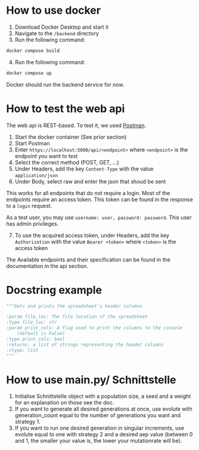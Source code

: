 # How to use docker
1. Download Docker Desktop and start it
2. Navigate to the ```/backend``` directory
3. Run the following command:
```bash
docker compose build
```
4. Run the following command:
```bash
docker compose up
```
Docker should run the backend service for now. 

# How to test the web api
The web api is REST-based. To test it, we used [Postman](https://www.postman.com/downloads/).

1. Start the docker container (See prior section)
2. Start Postman
3. Enter ```https://localhost:5000/api/<endpoint>``` where ```<endpoint>``` is
   the endpoint you want to test
4. Select the correct method (POST, GET, ...)
5. Under Headers, add the key ```Content-Type``` with the value ```application/json```
6. Under Body, select raw and enter the json that shoud be sent

This works for all endpoints that do not require a login. Most of the endpoints
require an access token. This token can be found in the response to a ```login``` request.

As a test user, you may use ```username: user, password: password```. This user has admin privileges.

7. To use the acquired access token, under Headers, add the key ```Authorization``` with the value
   ```Bearer <token>``` where ```<token>``` is the access token

The Available endpoints and their specification can be found in the documentation in the api section.

# Docstring example
```python
"""Gets and prints the spreadsheet's header columns

:param file_loc: The file location of the spreadsheet
:type file_loc: str
:param print_cols: A flag used to print the columns to the console
    (default is False)
:type print_cols: bool
:returns: a list of strings representing the header columns
:rtype: list
"""
```

# How to use main.py/ Schnittstelle
1.  Initialise Schnittstelle object with a population size, a seed and a weight for an explanation on those see the doc.
2. If you want to generate all desired generations at once, use evolute with generation_count equal to the number of generations you want and strategy 1.
3. If you want to run one desired generation in singular increments, use evolute equal to one with strategy 2 and a desired aep value (between 0 and 1, the smaller your value is, the lower your mutationrate will be).
